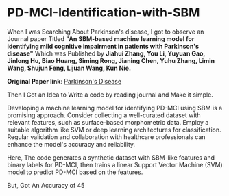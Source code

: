 # PD-MCI-Identification-with-SBM
<p>When I was Searching About Parkinson's disease, I got to observe an Journal paper Titled <b>"An SBM-based machine learning model for identifying mild cognitive impairment in patients with Parkinson's disease"</b> Which was Published by <b>Jiahui Zhang, You Li, Yuyuan Gao, Jinlong Hu, Biao Huang, Siming Rong, Jianing Chen, Yuhu Zhang, Limin Wang, Shujun Feng, Lijuan Wang, Kun Nie.</b></p>
<p><b>Original Paper link</b>: <a href="https://www.sciencedirect.com/science/article/abs/pii/S0022510X20304147/">Parkinson's Disease</a></p>

<p> Then I Got an Idea to Write a code by reading journal and Make it simple.</p>
<p>Developing a machine learning model for identifying PD-MCI using SBM is a promising approach. Consider collecting a well-curated dataset with relevant features, such as surface-based morphometric data. Employ a suitable algorithm like SVM or deep learning architectures for classification. Regular validation and collaboration with healthcare professionals can enhance the model's accuracy and reliability.</p>
<p>Here, The code generates a synthetic dataset with SBM-like features and binary labels for PD-MCI, then trains a linear Support Vector Machine (SVM) model to predict PD-MCI based on the features. </p>
<p>But, Got An Accuracy of 45</p>
